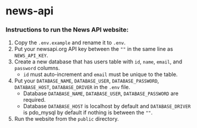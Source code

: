 # news-api

### Instructions to run the News API website:

1. Copy the `.env.example` and rename it to `.env`.
2. Put your newsapi.org API key between the `""` in the same line as `NEWS_API_KEY`.
3. Create a new database that has users table with `id`, `name`, `email`, and `password` columns.
    - `id` must auto-increment and `email` must be unique to the table.
4. Put your `DATABASE_NAME`, `DATABASE_USER`, `DATABASE_PASSWORD`, `DATABASE_HOST`, `DATABASE_DRIVER` in the `.env`
   file.
    - Database `DATABASE_NAME`, `DATABASE_USER`, `DATABASE_PASSWORD` are required.
    - Database `DATABASE_HOST` is localhost by default and `DATABASE_DRIVER` is pdo_mysql by default if nothing is
      between the `""`.
5. Run the website from the `public` directory.